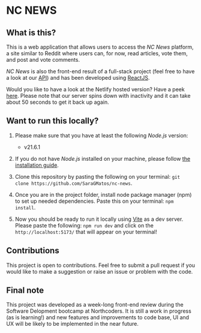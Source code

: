 # NC NEWS

## What is this?

This is a web application that allows users to access the _NC News_ platform, a site similar to Reddit where users can, for now, read articles, vote them, and post and vote comments.

_NC News_ is also the front-end result of a full-stack project (feel free to have a look at our [API](https://github.com/SaraGMatos/backend-project)) and has been developed using [ReactJS](https://react.dev/).

Would you like to have a look at the Netlify hosted version? Have a peek [here](https://my-ncnews.netlify.app/). Please note that our server spins down with inactivity and it can take about 50 seconds to get it back up again.

## Want to run this locally?

1. Please make sure that you have at least the following _Node.js_ version:

   - v21.6.1

2. If you do not have _Node.js_ installed on your machine, please follow [the installation guide](https://nodejs.org/en/learn/getting-started/how-to-install-nodejs).

3. Clone this repository by pasting the following on your terminal: `git clone https://github.com/SaraGMatos/nc-news`.

4. Once you are in the project folder, install node package manager (npm) to set up needed dependencies. Paste this on your terminal: `npm install`.

5. Now you should be ready to run it locally using [Vite](https://vitejs.dev/guide/why.html) as a dev server. Please paste the following: `npm run dev` and click on the `http://localhost:5173/` that will appear on your terminal!

## Contributions

This project is open to contributions. Feel free to submit a pull request if you would like to make a suggestion or raise an issue or problem with the code.

## Final note

This project was developed as a week-long front-end review during the Software Delopment bootcamp at Northcoders. It is still a work in progress (as is learning!) and new features and improvements to code base, UI and UX will be likely to be implemented in the near future.
